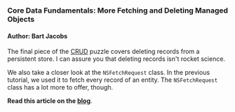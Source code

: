 ### Core Data Fundamentals: More Fetching and Deleting Managed Objects

#### Author: Bart Jacobs

The final piece of the [CRUD](https://en.wikipedia.org/wiki/Create,_read,_update_and_delete) puzzle covers deleting records from a persistent store. I can assure you that deleting records isn't rocket science.

We also take a closer look at the `NSFetchRequest` class. In the previous tutorial, we used it to fetch every record of an entity. The `NSFetchRequest` class has a lot more to offer, though.

**Read this article on the [blog](http://bartjacobs.com/core-data-fundamentals-more-fetching-and-deleting-managed-objects/)**.
